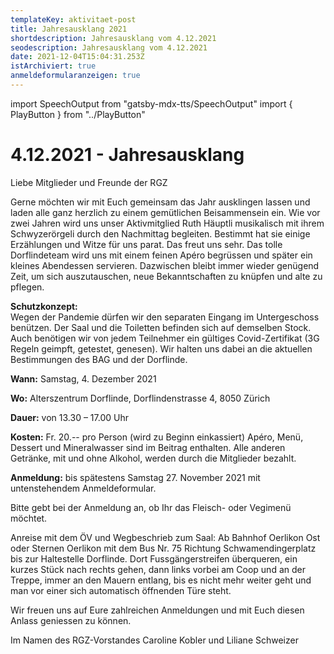 ```yaml
---
templateKey: aktivitaet-post
title: Jahresausklang 2021
shortdescription: Jahresausklang vom 4.12.2021
seodescription: Jahresausklang vom 4.12.2021
date: 2021-12-04T15:04:31.253Z
istArchiviert: true
anmeldeformularanzeigen: true
---
```

import SpeechOutput from "gatsby-mdx-tts/SpeechOutput"
import { PlayButton } from "../PlayButton"

<SpeechOutput id="jahresausklang-2021-12-04" customPlayButton={PlayButton}>

# 4.12.2021 - Jahresausklang

Liebe Mitglieder und Freunde der RGZ

Gerne möchten wir mit Euch gemeinsam das Jahr ausklingen lassen und laden alle ganz herzlich zu einem gemütlichen Beisammensein ein. Wie vor zwei Jahren wird uns unser Aktivmitglied Ruth Häuptli musikalisch mit ihrem Schwyzerörgeli durch den Nachmittag begleiten. Bestimmt hat sie einige Erzählungen und Witze für uns parat. Das freut uns sehr. Das tolle Dorflindeteam wird uns mit einem feinen Apéro begrüssen und später ein kleines Abendessen servieren. Dazwischen bleibt immer wieder genügend Zeit, um sich auszutauschen, neue Bekanntschaften zu knüpfen und alte zu pflegen. 


**Schutzkonzept:**  
Wegen der Pandemie dürfen wir den separaten Eingang im Untergeschoss benützen. Der Saal und die Toiletten befinden sich auf demselben Stock. Auch benötigen wir von jedem Teilnehmer ein gültiges Covid-Zertifikat (3G Regeln geimpft, getestet, genesen). Wir halten uns dabei an die aktuellen Bestimmungen des BAG und der Dorflinde. 

**Wann:**
Samstag, 4. Dezember 2021

**Wo:**
Alterszentrum Dorflinde, Dorflindenstrasse 4, 
		8050 Zürich

**Dauer:**		von 13.30 – 17.00 Uhr 

**Kosten:** Fr. 20.-- pro Person (wird zu Beginn einkassiert) 
	Apéro, Menü, Dessert und Mineralwasser sind im Beitrag enthalten. Alle anderen Getränke, mit und ohne Alkohol, werden durch die Mitglieder bezahlt.


**Anmeldung:** bis spätestens Samstag 27. November 2021 mit untenstehendem Anmeldeformular.

Bitte gebt bei der Anmeldung an, ob Ihr das Fleisch- oder Vegimenü möchtet.

Anreise mit dem ÖV und Wegbeschrieb zum Saal:
Ab Bahnhof Oerlikon Ost oder Sternen Oerlikon mit dem Bus Nr. 75 Richtung Schwamendingerplatz bis zur Haltestelle Dorflinde. 
Dort Fussgängerstreifen überqueren, ein kurzes Stück nach rechts gehen, dann links vorbei am Coop und an der Treppe, immer an den Mauern entlang, bis es nicht mehr weiter geht und man vor einer sich automatisch öffnenden Türe steht.

Wir freuen uns auf Eure zahlreichen Anmeldungen und mit Euch diesen Anlass geniessen zu können. 

Im Namen des RGZ-Vorstandes 
Caroline Kobler und Liliane Schweizer

</SpeechOutput>